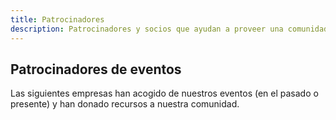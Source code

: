 ```yaml
---
title: Patrocinadores
description: Patrocinadores y socios que ayudan a proveer una comunidad inclusiva.
---
```


## Patrocinadores de eventos

Las siguientes empresas han acogido de nuestros eventos (en el pasado o presente) y han donado recursos a nuestra comunidad.
